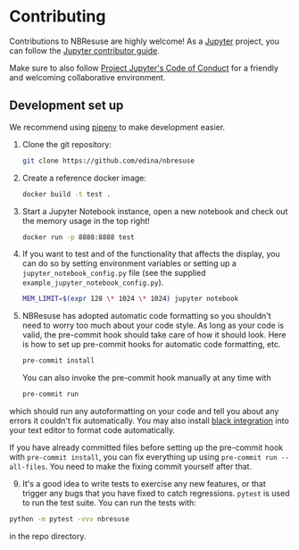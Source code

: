 # Contributing

Contributions to NBResuse are highly welcome! As a [Jupyter](https://jupyter.org) project,
you can follow the [Jupyter contributor guide](https://jupyter.readthedocs.io/en/latest/contributor/content-contributor.html).

Make sure to also follow [Project Jupyter's Code of Conduct](https://github.com/jupyter/governance/blob/master/conduct/code_of_conduct.md)
for a friendly and welcoming collaborative environment.

## Development set up

We recommend using [pipenv](https://docs.pipenv.org/) to make development easier.

1. Clone the git repository:

   ```bash
   git clone https://github.com/edina/nbresuse
   ```

2. Create a reference docker image:
   
   ```bash
   docker build -t test .
   ```

3. Start a Jupyter Notebook instance, open a new notebook and check out the memory usage
   in the top right!

   ```bash
   docker run -p 8888:8888 test
   ```

7. If you want to test and of the functionality that affects the display, you can do so
   by setting environment variables or setting up a `jupyter_notebook_config.py` file
   (see the supplied `example_jupyter_notebook_config.py`).

   ```bash
   MEM_LIMIT=$(expr 128 \* 1024 \* 1024) jupyter notebook
   ```

8. NBResuse has adopted automatic code formatting so you shouldn't
need to worry too much about your code style.
As long as your code is valid,
the pre-commit hook should take care of how it should look. Here is how to set up pre-commit hooks for automatic code formatting, etc.

    ```bash
    pre-commit install
    ```

    You can also invoke the pre-commit hook manually at any time with

    ```bash
    pre-commit run
    ```
	
which should run any autoformatting on your code
and tell you about any errors it couldn't fix automatically.
You may also install [black integration](https://github.com/ambv/black#editor-integration)
into your text editor to format code automatically.

If you have already committed files before setting up the pre-commit
hook with `pre-commit install`, you can fix everything up using
`pre-commit run --all-files`.  You need to make the fixing commit
yourself after that.

9. It's a good idea to write tests to exercise any new features,
or that trigger any bugs that you have fixed to catch regressions. `pytest` is used to run the test suite. You can run the tests with:

```bash
python -m pytest -vvv nbresuse
```

in the repo directory.
